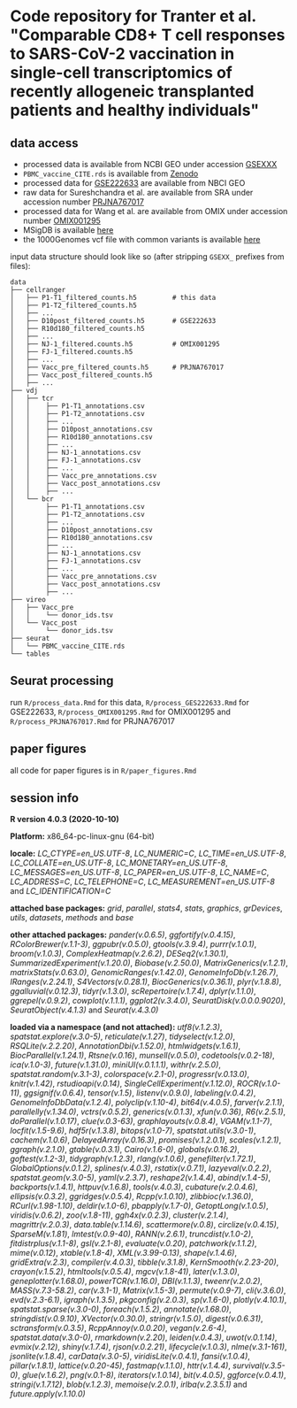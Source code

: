 # Code repository for Tranter et al. "Comparable CD8+ T cell responses to SARS-CoV-2 vaccination in single-cell transcriptomics of recently allogeneic transplanted patients and healthy individuals"

## data access

- processed data is available from NCBI GEO under accession [GSEXXX](https://www.ncbi.nlm.nih.gov/geo/query/acc.cgi?acc=GSEXXX)
- `PBMC_vaccine_CITE.rds` is available from [Zenodo](https://zenodo.org/records/8240488)
- processed data for [GSE222633](https://www.ncbi.nlm.nih.gov/geo/query/acc.cgi?acc=GSE222633) are available from NBCI GEO
- raw data for Sureshchandra et al. are available from SRA under accession number [PRJNA767017](https://www.ncbi.nlm.nih.gov/bioproject/PRJNA767017/)
- processed data for Wang et al. are available from OMIX under accession number [OMIX001295](https://ngdc.cncb.ac.cn/omix/release/OMIX001295)
- MSigDB is available [here](http://www.gsea-msigdb.org/gsea/downloads.jsp)
- the 1000Genomes vcf file with common variants is available [here](https://sourceforge.net/projects/cellsnp/files/SNPlist/)

input data structure should look like so (after stripping `GSEXX_` prefixes from files):

```
data
├── cellranger
│   ├── P1-T1_filtered_counts.h5         # this data
│   ├── P1-T2_filtered_counts.h5 
│   ├── ...
│   ├── D10post_filtered_counts.h5       # GSE222633
│   ├── R10d180_filtered_counts.h5
│   ├── ...
│   ├── NJ-1_filtered.counts.h5          # OMIX001295
│   ├── FJ-1_filtered.counts.h5
│   ├── ...
│   ├── Vacc_pre_filtered_counts.h5      # PRJNA767017
│   ├── Vacc_post_filtered_counts.h5  
│   ├── ...
├── vdj
│   ├── tcr
│   │    ├── P1-T1_annotations.csv
│   │    ├── P1-T2_annotations.csv
│   │    ├── ...
│   │    ├── D10post_annotations.csv
│   │    ├── R10d180_annotations.csv
│   │    ├── ...
│   │    ├── NJ-1_annotations.csv
│   │    ├── FJ-1_annotations.csv
│   │    ├── ...
│   │    ├── Vacc_pre_annotations.csv
│   │    ├── Vacc_post_annotations.csv
│   │    ├── ...
│   └── bcr
│        ├── P1-T1_annotations.csv
│        ├── P1-T2_annotations.csv
│        ├── ...
│        ├── D10post_annotations.csv
│        ├── R10d180_annotations.csv
│        ├── ...
│        ├── NJ-1_annotations.csv
│        ├── FJ-1_annotations.csv
│        ├── ...
│        ├── Vacc_pre_annotations.csv
│        ├── Vacc_post_annotations.csv
│        ├── ...
├── vireo
│   ├── Vacc_pre
│   │    └── donor_ids.tsv
│   └── Vacc_post
│        └── donor_ids.tsv
├── seurat
│   └── PBMC_vaccine_CITE.rds
└── tables
```

## Seurat processing

run `R/process_data.Rmd` for this data, `R/process_GES222633.Rmd` for GSE222633, `R/process_OMIX001295.Rmd` for OMIX001295 and `R/process_PRJNA767017.Rmd` for PRJNA767017

## paper figures

all code for paper figures is in `R/paper_figures.Rmd`

## session info

**R version 4.0.3 (2020-10-10)**

**Platform:** x86_64-pc-linux-gnu (64-bit) 

**locale:**
_LC_CTYPE=en_US.UTF-8_, _LC_NUMERIC=C_, _LC_TIME=en_US.UTF-8_, _LC_COLLATE=en_US.UTF-8_, _LC_MONETARY=en_US.UTF-8_, _LC_MESSAGES=en_US.UTF-8_, _LC_PAPER=en_US.UTF-8_, _LC_NAME=C_, _LC_ADDRESS=C_, _LC_TELEPHONE=C_, _LC_MEASUREMENT=en_US.UTF-8_ and _LC_IDENTIFICATION=C_

**attached base packages:** 
_grid_, _parallel_, _stats4_, _stats_, _graphics_, _grDevices_, _utils_, _datasets_, _methods_ and _base_

**other attached packages:** 
_pander(v.0.6.5)_, _ggfortify(v.0.4.15)_, _RColorBrewer(v.1.1-3)_, _ggpubr(v.0.5.0)_, _gtools(v.3.9.4)_, _purrr(v.1.0.1)_, _broom(v.1.0.3)_, _ComplexHeatmap(v.2.6.2)_, _DESeq2(v.1.30.1)_, _SummarizedExperiment(v.1.20.0)_, _Biobase(v.2.50.0)_, _MatrixGenerics(v.1.2.1)_, _matrixStats(v.0.63.0)_, _GenomicRanges(v.1.42.0)_, _GenomeInfoDb(v.1.26.7)_, _IRanges(v.2.24.1)_, _S4Vectors(v.0.28.1)_, _BiocGenerics(v.0.36.1)_, _plyr(v.1.8.8)_, _ggalluvial(v.0.12.3)_, _tidyr(v.1.3.0)_, _scRepertoire(v.1.7.4)_, _dplyr(v.1.1.0)_, _ggrepel(v.0.9.2)_, _cowplot(v.1.1.1)_, _ggplot2(v.3.4.0)_, _SeuratDisk(v.0.0.0.9020)_, _SeuratObject(v.4.1.3)_ and _Seurat(v.4.3.0)_

**loaded via a namespace (and not attached):** 
_utf8(v.1.2.3)_, _spatstat.explore(v.3.0-5)_, _reticulate(v.1.27)_, _tidyselect(v.1.2.0)_, _RSQLite(v.2.2.20)_, _AnnotationDbi(v.1.52.0)_, _htmlwidgets(v.1.6.1)_, _BiocParallel(v.1.24.1)_, _Rtsne(v.0.16)_, _munsell(v.0.5.0)_, _codetools(v.0.2-18)_, _ica(v.1.0-3)_, _future(v.1.31.0)_, _miniUI(v.0.1.1.1)_, _withr(v.2.5.0)_, _spatstat.random(v.3.1-3)_, _colorspace(v.2.1-0)_, _progressr(v.0.13.0)_, _knitr(v.1.42)_, _rstudioapi(v.0.14)_, _SingleCellExperiment(v.1.12.0)_, _ROCR(v.1.0-11)_, _ggsignif(v.0.6.4)_, _tensor(v.1.5)_, _listenv(v.0.9.0)_, _labeling(v.0.4.2)_, _GenomeInfoDbData(v.1.2.4)_, _polyclip(v.1.10-4)_, _bit64(v.4.0.5)_, _farver(v.2.1.1)_, _parallelly(v.1.34.0)_, _vctrs(v.0.5.2)_, _generics(v.0.1.3)_, _xfun(v.0.36)_, _R6(v.2.5.1)_, _doParallel(v.1.0.17)_, _clue(v.0.3-63)_, _graphlayouts(v.0.8.4)_, _VGAM(v.1.1-7)_, _locfit(v.1.5-9.6)_, _hdf5r(v.1.3.8)_, _bitops(v.1.0-7)_, _spatstat.utils(v.3.0-1)_, _cachem(v.1.0.6)_, _DelayedArray(v.0.16.3)_, _promises(v.1.2.0.1)_, _scales(v.1.2.1)_, _ggraph(v.2.1.0)_, _gtable(v.0.3.1)_, _Cairo(v.1.6-0)_, _globals(v.0.16.2)_, _goftest(v.1.2-3)_, _tidygraph(v.1.2.3)_, _rlang(v.1.0.6)_, _genefilter(v.1.72.1)_, _GlobalOptions(v.0.1.2)_, _splines(v.4.0.3)_, _rstatix(v.0.7.1)_, _lazyeval(v.0.2.2)_, _spatstat.geom(v.3.0-5)_, _yaml(v.2.3.7)_, _reshape2(v.1.4.4)_, _abind(v.1.4-5)_, _backports(v.1.4.1)_, _httpuv(v.1.6.8)_, _tools(v.4.0.3)_, _cubature(v.2.0.4.6)_, _ellipsis(v.0.3.2)_, _ggridges(v.0.5.4)_, _Rcpp(v.1.0.10)_, _zlibbioc(v.1.36.0)_, _RCurl(v.1.98-1.10)_, _deldir(v.1.0-6)_, _pbapply(v.1.7-0)_, _GetoptLong(v.1.0.5)_, _viridis(v.0.6.2)_, _zoo(v.1.8-11)_, _ggh4x(v.0.2.3)_, _cluster(v.2.1.4)_, _magrittr(v.2.0.3)_, _data.table(v.1.14.6)_, _scattermore(v.0.8)_, _circlize(v.0.4.15)_, _SparseM(v.1.81)_, _lmtest(v.0.9-40)_, _RANN(v.2.6.1)_, _truncdist(v.1.0-2)_, _fitdistrplus(v.1.1-8)_, _gsl(v.2.1-8)_, _evaluate(v.0.20)_, _patchwork(v.1.1.2)_, _mime(v.0.12)_, _xtable(v.1.8-4)_, _XML(v.3.99-0.13)_, _shape(v.1.4.6)_, _gridExtra(v.2.3)_, _compiler(v.4.0.3)_, _tibble(v.3.1.8)_, _KernSmooth(v.2.23-20)_, _crayon(v.1.5.2)_, _htmltools(v.0.5.4)_, _mgcv(v.1.8-41)_, _later(v.1.3.0)_, _geneplotter(v.1.68.0)_, _powerTCR(v.1.16.0)_, _DBI(v.1.1.3)_, _tweenr(v.2.0.2)_, _MASS(v.7.3-58.2)_, _car(v.3.1-1)_, _Matrix(v.1.5-3)_, _permute(v.0.9-7)_, _cli(v.3.6.0)_, _evd(v.2.3-6.1)_, _igraph(v.1.3.5)_, _pkgconfig(v.2.0.3)_, _sp(v.1.6-0)_, _plotly(v.4.10.1)_, _spatstat.sparse(v.3.0-0)_, _foreach(v.1.5.2)_, _annotate(v.1.68.0)_, _stringdist(v.0.9.10)_, _XVector(v.0.30.0)_, _stringr(v.1.5.0)_, _digest(v.0.6.31)_, _sctransform(v.0.3.5)_, _RcppAnnoy(v.0.0.20)_, _vegan(v.2.6-4)_, _spatstat.data(v.3.0-0)_, _rmarkdown(v.2.20)_, _leiden(v.0.4.3)_, _uwot(v.0.1.14)_, _evmix(v.2.12)_, _shiny(v.1.7.4)_, _rjson(v.0.2.21)_, _lifecycle(v.1.0.3)_, _nlme(v.3.1-161)_, _jsonlite(v.1.8.4)_, _carData(v.3.0-5)_, _viridisLite(v.0.4.1)_, _fansi(v.1.0.4)_, _pillar(v.1.8.1)_, _lattice(v.0.20-45)_, _fastmap(v.1.1.0)_, _httr(v.1.4.4)_, _survival(v.3.5-0)_, _glue(v.1.6.2)_, _png(v.0.1-8)_, _iterators(v.1.0.14)_, _bit(v.4.0.5)_, _ggforce(v.0.4.1)_, _stringi(v.1.7.12)_, _blob(v.1.2.3)_, _memoise(v.2.0.1)_, _irlba(v.2.3.5.1)_ and _future.apply(v.1.10.0)_
> 
